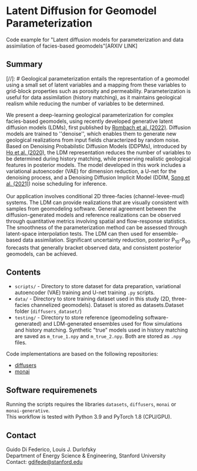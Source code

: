 # Latent Diffusion for Geomodel Parameterization

Code example for "Latent diffusion models for parameterization and data assimilation of facies-based geomodels"[ARXIV LINK]

## Summary
[//]: # Geological parameterization entails the representation of a geomodel using a small set of latent variables and a mapping from these variables to grid-block properties such as porosity and permeability. Parameterization is useful for data assimilation (history matching), as it maintains geological realism while reducing the number of variables to be determined. 

We present a deep-learning geological parameterization for complex facies-based geomodels, using recently developed generative latent diffusion models (LDMs), first published by [Rombach et al. (2022)](https://arxiv.org/abs/2112.10752). Diffusion models are trained to ''denoise'', which enables them to generate new geological realizations from input fields characterized by random noise. Based on Denoising Probabilstic Diffusion Models (DDPMs), introduced by [Ho et al. (2020)](https://arxiv.org/abs/2006.11239), the LDM representation reduces the number of variables to be determined during history matching, while preserving realistic geological features in posterior models. The model developed in this work includes a variational autoencoder (VAE) for dimension reduction, a U-net for the denoising process, and a Denoising Diffusion Implicit Model (DDIM, [Song et al. (2021)](https://arxiv.org/abs/2010.02502)) noise scheduling for inference.
\
\
Our application involves conditional 2D three-facies (channel-levee-mud) systems. The LDM can provide realizations that are visually consistent with samples from geomodeling software. General agreement between the diffusion-generated models and reference realizations can be observed through quantitative metrics involving spatial and flow-response statistics. The smoothness of the parameterization method can be assessed through latent-space interpolation tests. The LDM can then used for ensemble-based data assimilation. Significant uncertainty reduction, posterior P<sub>10</sub>-P<sub>90</sub> forecasts that generally bracket observed data, and consistent posterior geomodels, can be achieved.

## Contents
- `scripts/` - Directory to store dataset for data preparation, variational autoencoder (VAE) training and U-net training `.py` scripts.
- `data/` - Directory to store training dataset used in this study (2D, three-facies channelized geomodels). Dataset is stored as datasets.Dataset folder (`diffusers_dataset/`) 
- `testing/` - Directory to store reference (geomodeling software-generated) and LDM-generated ensembles used for flow simulations and history matching. Synthetic "true" models used in history matching are saved as `m_true_1.npy` and `m_true_2.npy`. Both are stored as `.npy` files.

Code implementations are based on the following repositories:
- [diffusers](https://github.com/huggingface/diffusers/)
- [monai](https://github.com/Project-MONAI/tutorials/tree/main/generative)

## Software requiremenets
Running the scripts requires the libraries `datasets`,  `diffusers`,  `monai` or  `monai-generative`.
\
This workflow is tested with Python 3.9 and PyTorch 1.8 (CPU/GPU).

## Contact
Guido Di Federico, Louis J. Durlofsky  
Department of Energy Science & Engineering, Stanford University 
\
Contact: gdifede@stanford.edu

